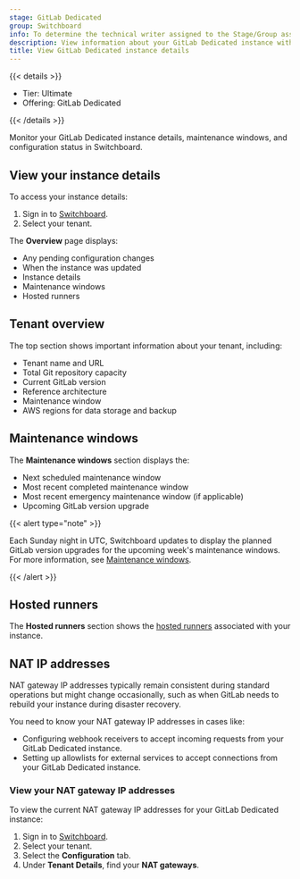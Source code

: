 ```yaml
---
stage: GitLab Dedicated
group: Switchboard
info: To determine the technical writer assigned to the Stage/Group associated with this page, see https://handbook.gitlab.com/handbook/product/ux/technical-writing/#assignments
description: View information about your GitLab Dedicated instance with Switchboard.
title: View GitLab Dedicated instance details
---
```


{{< details >}}

- Tier: Ultimate
- Offering: GitLab Dedicated

{{< /details >}}

Monitor your GitLab Dedicated instance details, maintenance windows, and configuration status in Switchboard.

## View your instance details

To access your instance details:

1. Sign in to [Switchboard](https://console.gitlab-dedicated.com/).
1. Select your tenant.

The **Overview** page displays:

- Any pending configuration changes
- When the instance was updated
- Instance details
- Maintenance windows
- Hosted runners

## Tenant overview

The top section shows important information about your tenant, including:

- Tenant name and URL
- Total Git repository capacity
- Current GitLab version
- Reference architecture
- Maintenance window
- AWS regions for data storage and backup

## Maintenance windows

The **Maintenance windows** section displays the:

- Next scheduled maintenance window
- Most recent completed maintenance window
- Most recent emergency maintenance window (if applicable)
- Upcoming GitLab version upgrade

{{< alert type="note" >}}

Each Sunday night in UTC, Switchboard updates to display the planned GitLab version upgrades for the upcoming week's maintenance windows. For more information, see [Maintenance windows](maintenance.md#maintenance-windows).

{{< /alert >}}

## Hosted runners

The **Hosted runners** section shows the [hosted runners](hosted_runners.md) associated with your instance.

## NAT IP addresses

NAT gateway IP addresses typically remain consistent during standard operations but might change occasionally, such as when GitLab needs to rebuild your instance during disaster recovery.

You need to know your NAT gateway IP addresses in cases like:

- Configuring webhook receivers to accept incoming requests from your GitLab Dedicated instance.
- Setting up allowlists for external services to accept connections from your GitLab Dedicated instance.

### View your NAT gateway IP addresses

To view the current NAT gateway IP addresses for your GitLab Dedicated instance:

1. Sign in to [Switchboard](https://console.gitlab-dedicated.com/).
1. Select your tenant.
1. Select the **Configuration** tab.
1. Under **Tenant Details**, find your **NAT gateways**.
